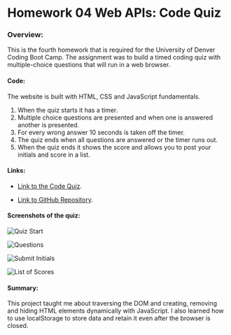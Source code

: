 # Homework 04 Web APIs: Code Quiz

### Overview:
This is the fourth homework that is required for the University of Denver Coding Boot Camp.  The assignment was to build a timed coding quiz with multiple-choice questions 
that will run in a web browser.   


#### Code: 
The website is built with HTML, CSS and JavaScript fundamentals.  
1. When the quiz starts it has a timer. 
2. Multiple choice questions are presented and when one is answered another is presented. 
3. For every wrong answer 10 seconds is taken off the timer. 
4. The quiz ends when all questions are answered or the timer runs out. 
5. When the quiz ends it shows the score and allows you to post your initials and score in a list. 


#### Links:

- [Link to the Code Quiz](https://markraud.github.io/hw-04-web-apis-code-quiz/).

- [Link to GitHub Repository](https://github.com/markraud/hw-04-web-apis-code-quiz).



#### Screenshots of the quiz:

![Quiz Start](.assets/Screenshot-1.jpg "Start")

![Questions](.assets/Screenshot-2.jpg "Questions")

![Submit Initials](.assets/Screenshot-3.jpg "Submit Initials")

![List of Scores](.assets/Screenshot-4.jpg "List of Scores")

#### Summary:

This project taught me about traversing the DOM and creating, removing and hiding HTML elements dynamically with JavaScript.
I also learned how to use localStorage to store data and retain it even after the browser is closed.  
